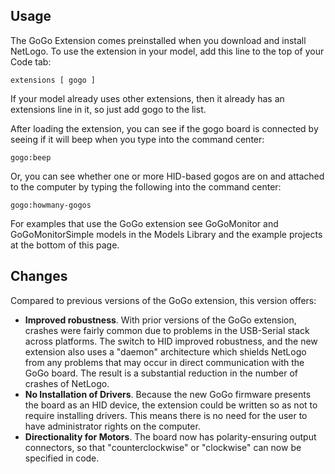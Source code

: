 ## Usage

The GoGo Extension comes preinstalled when you download and install NetLogo. To use the extension in your model, add this line to the top of your Code tab:

```NetLogo
extensions [ gogo ]
```

If your model already uses other extensions, then it already has an extensions line in it, so just add gogo to the list.

After loading the extension, you can see if the gogo board is connected by seeing if it will beep when you type into the command center:
    
```
gogo:beep
```

Or, you can see whether one or more HID-based gogos are on and attached to the computer by typing the following into the command center:

```NetLogo
gogo:howmany-gogos
```

For examples that use the GoGo extension see GoGoMonitor and GoGoMonitorSimple models in the Models Library and the example projects at the bottom of this page.

## Changes

Compared to previous versions of the GoGo extension, this version offers:

- **Improved robustness**.  With prior versions of the GoGo extension, crashes were fairly common due to problems in the USB-Serial stack across platforms.  The switch to HID improved robustness, and the new extension also uses a "daemon" architecture which shields NetLogo from any problems that may occur in direct communication with the GoGo board.  The result is a substantial reduction in the number of crashes of NetLogo.
- **No Installation of Drivers**. Because the new GoGo firmware presents the board as an HID device, the extension could be written so as not to require installing drivers.  This means there is no need for the user to have administrator rights on the computer.
- **Directionality for Motors**. The board now has polarity-ensuring output connectors, so that "counterclockwise" or "clockwise" can now be specified in code.

